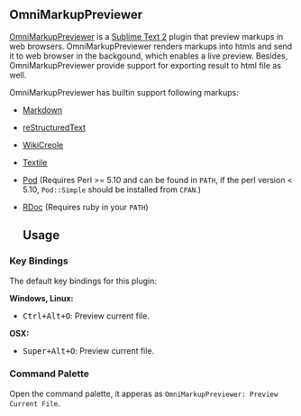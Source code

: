 OmniMarkupPreviewer
-------------------

  
[OmniMarkupPreviewer](http://timonwong.github.com/OmniMarkupPreviewer/) is a
[Sublime Text 2](http://www.sublimetext.com/2) plugin that preview markups in web
browsers. OmniMarkupPreviewer renders markups into htmls and send it to web browser
in the backgound, which enables a live preview.
Besides, OmniMarkupPreviewer provide support for exporting result to html file as well.

OmniMarkupPreviewer has builtin support following markups:

* [Markdown](http://daringfireball.net/projects/markdown/)
* [reStructuredText](http://docutils.sourceforge.net/rst.html)
* [WikiCreole](http://wikicreole.org/)
* [Textile](http://www.textism.com/tools/textile/)
* [Pod](http://search.cpan.org/dist/perl/pod/perlpod.pod) (Requires Perl >= 5.10
  and can be found in `PATH`, if the perl version < 5.10, `Pod::Simple` should be
  installed from `CPAN`.)
* [RDoc](http://rdoc.sourceforge.net/) (Requires ruby in your `PATH`)
  
  
  Usage
  -----
  
### Key Bindings
  
The default key bindings for this plugin:
  
**Windows, Linux:**

* <kbd>Ctrl+Alt+O</kbd>: Preview current file.

**OSX:**

* <kbd>Super+Alt+O</kbd>: Preview current file.


### Command Palette

Open the command palette, it apperas as `OmniMarkupPreviewer: Preview Current File`.
  
